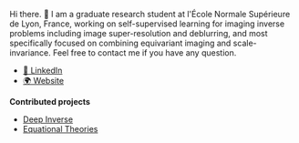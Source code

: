 Hi there. 👋 I am a graduate research student at l'École Normale Supérieure de Lyon, France, working on self-supervised learning for imaging inverse problems including image super-resolution and deblurring, and most specifically focused on combining equivariant imaging and scale-invariance. Feel free to contact me if you have any question.

- [🔗 LinkedIn](https://www.linkedin.com/in/jeremy-scanvic/)
- [🌍 Website](https://jeremyscanvic.com/)

**Contributed projects**

* [Deep Inverse](https://github.com/deepinv/deepinv)
* [Equational Theories](https://github.com/teorth/equational_theories)
